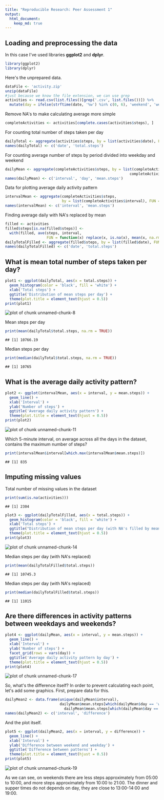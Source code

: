 ```yaml
---
title: "Reproducible Research: Peer Assessment 1"
output: 
  html_document:
    keep_md: true
---
```



## Loading and preprocessing the data
In this case I've used libraries **ggplot2** and **dplyr**.

```r
library(ggplot2)
library(dplyr)
```
Here's the unprepared data.

```r
dataFile <- 'activity.zip'
unzip(dataFile)
#just because we know the file extension, we can use grep
activities <- read.csv(list.files()[grep('.csv', list.files())]) %>%
  mutate(day = ifelse(strftime(date, '%w') %in% c(0, 6), 'weekend', 'weekday'))
```
Remove NA's to make calculating average more simple

```r
completeActivities <- activities[complete.cases(activities$steps), ]
```

For counting total number of steps taken per day

```r
dailyTotal <- aggregate(activities$steps, by = list(activities$date), FUN = sum)
names(dailyTotal) <- c('date', 'total.steps')
```

For counting average number of steps by period divided into weekday and weekend

```r
dailyMean <- aggregate(completeActivities$steps, by = list(completeActivities$interval,
                                                         completeActivities$day), FUN = mean)
names(dailyMean) <- c('interval', 'day', 'mean.steps')
```

Data for plotting average daily activity pattern

```r
intervalMean <- aggregate(completeActivities$steps, 
                          by = list(completeActivities$interval), FUN = mean)
names(intervalMean) <- c('interval', 'mean.steps')
```

Finding average daily with NA's replaced by mean

```r
filled <- activities
filled$steps[is.na(filled$steps)] <-
  with(filled, ave(steps, interval,
                   FUN = function(x) replace(x, is.na(x), mean(x, na.rm = T))))
dailyTotalFilled <- aggregate(filled$steps, by = list(filled$date), FUN = sum)
names(dailyTotalFilled) <- c('date', 'total.steps')
```
## What is mean total number of steps taken per day?

```r
plot1 <- ggplot(dailyTotal, aes(x = total.steps)) +
  geom_histogram(color = 'black', fill = 'white') +
  xlab('Total steps') +
  ggtitle('Distribution of mean steps per day') +
  theme(plot.title = element_text(hjust = 0.5))
print(plot1)
```

![plot of chunk unnamed-chunk-8](figure/unnamed-chunk-8-1.png)

Mean steps per day

```r
print(mean(dailyTotal$total.steps, na.rm = TRUE))
```

```
## [1] 10766.19
```

Median steps per day

```r
print(median(dailyTotal$total.steps, na.rm = TRUE))
```

```
## [1] 10765
```

## What is the average daily activity pattern?

```r
plot2 <- ggplot(intervalMean, aes(x = interval, y = mean.steps)) +
  geom_line() +
  xlab('Interval') +
  ylab('Number of steps') +
  ggtitle('Average daily activity pattern') +
  theme(plot.title = element_text(hjust = 0.5))
print(plot2)
```

![plot of chunk unnamed-chunk-11](figure/unnamed-chunk-11-1.png)

Which 5-minute interval, on average across all the days in the dataset, contains the maximum number of steps?

```r
print(intervalMean$interval[which.max(intervalMean$mean.steps)])
```

```
## [1] 835
```

## Imputing missing values
Total number of missing values in the dataset

```r
print(sum(is.na(activities)))
```

```
## [1] 2304
```


```r
plot3 <- ggplot(dailyTotalFilled, aes(x = total.steps)) +
  geom_histogram(color = 'black', fill = 'white') +
  xlab('Total steps') +
  ggtitle("Distribution of mean steps per day (with NA's filled by mean)") +
  theme(plot.title = element_text(hjust = 0.5))
print(plot3)
```

![plot of chunk unnamed-chunk-14](figure/unnamed-chunk-14-1.png)

Median steps per day (with NA's replaced)

```r
print(mean(dailyTotalFilled$total.steps))
```

```
## [1] 10745.3
```

Median steps per day (with NA's replaced)

```r
print(median(dailyTotalFilled$total.steps))
```

```
## [1] 11015
```

## Are there differences in activity patterns between weekdays and weekends?

```r
plot4 <- ggplot(dailyMean, aes(x = interval, y = mean.steps)) +
  geom_line() +
  xlab('Interval') +
  ylab('Number of steps') +
  facet_grid(rows = vars(day)) +
  ggtitle('Average daily activity pattern by day') +
  theme(plot.title = element_text(hjust = 0.5))
print(plot4)
```

![plot of chunk unnamed-chunk-17](figure/unnamed-chunk-17-1.png)

So, what's the difference itself? In order to prevent calculating each point, let's add some graphics. First, prepare data for this.

```r
dailyMean2 <- data.frame(unique(dailyMean$interval), 
                         dailyMean$mean.steps[which(dailyMean$day == 'weekend')] -
                           dailyMean$mean.steps[which(dailyMean$day == 'weekday')])
names(dailyMean2) <- c('interval', 'difference')
```

And the plot itself.

```r
plot5 <- ggplot(dailyMean2, aes(x = interval, y = difference)) +
  geom_line() +
  xlab('Interval') +
  ylab('Difference between weekend and weekday') +
  ggtitle('Difference between patterns') +
  theme(plot.title = element_text(hjust = 0.5))
print(plot5)
```

![plot of chunk unnamed-chunk-19](figure/unnamed-chunk-19-1.png)

As we can see, on weekends there are less steps approximately from 05:00 to 10:00, and more steps approximately from 10:00 to 21:00. The dinner and supper times do not depends on day, they are close to 13:00-14:00 and 19:00.
